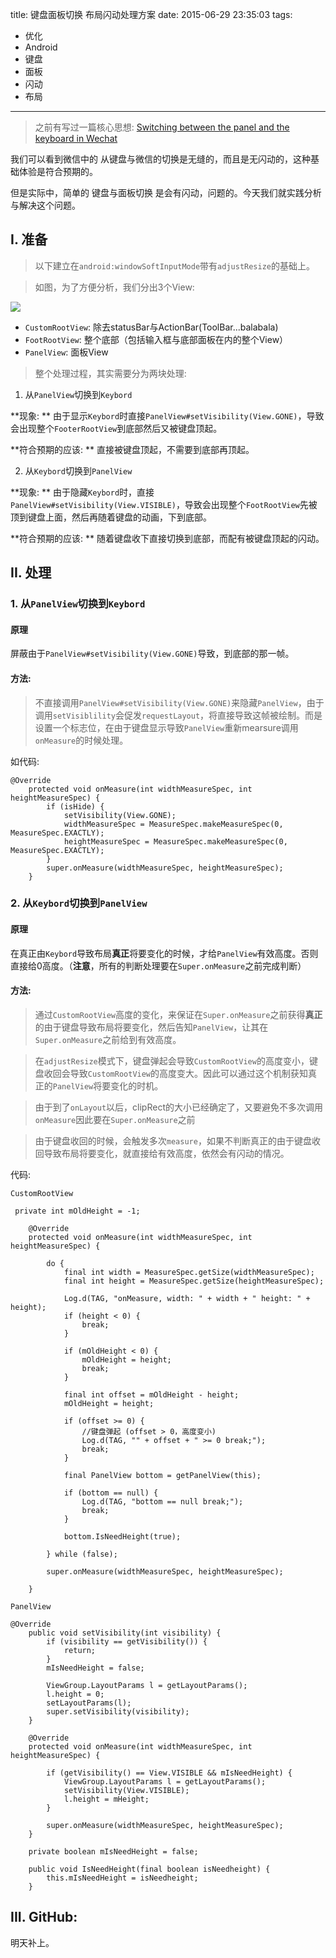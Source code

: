 title: 键盘面板切换 布局闪动处理方案
date: 2015-06-29 23:35:03
tags:
- 优化
- Android
- 键盘
- 面板
- 闪动
- 布局

---

> 之前有写过一篇核心思想: [Switching between the panel and the keyboard in Wechat](http://blog.dreamtobe.cn/2015/02/07/Switching-between-the-panel-and-the-keyboard/)

我们可以看到微信中的 从键盘与微信的切换是无缝的，而且是无闪动的，这种基础体验是符合预期的。

但是实际中，简单的 键盘与面板切换 是会有闪动，问题的。今天我们就实践分析与解决这个问题。

<!--more-->
## I. 准备

> 以下建立在`android:windowSoftInputMode`带有`adjustResize`的基础上。

> 如图，为了方便分析，我们分出3个View:

![](/img/wechat-keybord-panel.jpg)

- `CustomRootView`: 除去statusBar与ActionBar(ToolBar...balabala)
- `FootRootView`: 整个底部（包括输入框与底部面板在内的整个View）
- `PanelView`: 面板View

> 整个处理过程，其实需要分为两块处理:

1. 从`PanelView`切换到`Keybord`
 
**现象: ** 由于显示`Keybord`时直接`PanelView#setVisibility(View.GONE)`，导致会出现整个`FooterRootView`到底部然后又被键盘顶起。

**符合预期的应该: ** 直接被键盘顶起，不需要到底部再顶起。

2. 从`Keybord`切换到`PanelView`

**现象: ** 由于隐藏`Keybord`时，直接`PanelView#setVisibility(View.VISIBLE)`，导致会出现整个`FootRootView`先被顶到键盘上面，然后再随着键盘的动画，下到底部。

**符合预期的应该: ** 随着键盘收下直接切换到底部，而配有被键盘顶起的闪动。

## II. 处理

### 1. 从`PanelView`切换到`Keybord`

#### 原理 

屏蔽由于`PanelView#setVisibility(View.GONE)`导致，到底部的那一帧。

#### 方法: 

> 不直接调用`PanelView#setVisibility(View.GONE)`来隐藏`PanelView`，由于调用`setVisiblility`会促发`requestLayout`，将直接导致这帧被绘制。而是设置一个标志位，在由于键盘显示导致`PanelView`重新mearsure调用`onMeasure`的时候处理。

如代码:

```
@Override
	protected void onMeasure(int widthMeasureSpec, int heightMeasureSpec) {
		if (isHide) {
			setVisibility(View.GONE);
			widthMeasureSpec = MeasureSpec.makeMeasureSpec(0, MeasureSpec.EXACTLY);
			heightMeasureSpec = MeasureSpec.makeMeasureSpec(0, MeasureSpec.EXACTLY);
		}
		super.onMeasure(widthMeasureSpec, heightMeasureSpec);
	}
```

### 2. 从`Keybord`切换到`PanelView`

#### 原理

在真正由`Keybord`导致布局**真正**将要变化的时候，才给`PanelView`有效高度。否则直接给0高度。（**注意**，所有的判断处理要在`Super.onMeasure`之前完成判断）

#### 方法:

> 通过`CustomRootView`高度的变化，来保证在`Super.onMeasure`之前获得**真正**的由于键盘导致布局将要变化，然后告知`PanelView`，让其在`Super.onMeasure`之前给到有效高度。

> 在`adjustResize`模式下，键盘弹起会导致`CustomRootView`的高度变小，键盘收回会导致`CustomRootView`的高度变大。因此可以通过这个机制获知真正的`PanelView`将要变化的时机。

> 由于到了`onLayout`以后，clipRect的大小已经确定了，又要避免不多次调用`onMeasure`因此要在`Super.onMeasure`之前 

> 由于键盘收回的时候，会触发多次`measure`，如果不判断真正的由于键盘收回导致布局将要变化，就直接给有效高度，依然会有闪动的情况。

代码:

`CustomRootView`

```
 private int mOldHeight = -1;

    @Override
    protected void onMeasure(int widthMeasureSpec, int heightMeasureSpec) {

        do {
            final int width = MeasureSpec.getSize(widthMeasureSpec);
            final int height = MeasureSpec.getSize(heightMeasureSpec);

            Log.d(TAG, "onMeasure, width: " + width + " height: " + height);
            if (height < 0) {
                break;
            }

            if (mOldHeight < 0) {
                mOldHeight = height;
                break;
            }

            final int offset = mOldHeight - height;
            mOldHeight = height;

            if (offset >= 0) {
                //键盘弹起 (offset > 0，高度变小)
                Log.d(TAG, "" + offset + " >= 0 break;");
                break;
            }

            final PanelView bottom = getPanelView(this);

            if (bottom == null) {
                Log.d(TAG, "bottom == null break;");
                break;
            }

            bottom.IsNeedHeight(true);

        } while (false);

        super.onMeasure(widthMeasureSpec, heightMeasureSpec);

    }
```

`PanelView`

```
@Override
    public void setVisibility(int visibility) {
        if (visibility == getVisibility()) {
            return;
        }
        mIsNeedHeight = false;

        ViewGroup.LayoutParams l = getLayoutParams();
        l.height = 0;
        setLayoutParams(l);
        super.setVisibility(visibility);
    }

    @Override
    protected void onMeasure(int widthMeasureSpec, int heightMeasureSpec) {

        if (getVisibility() == View.VISIBLE && mIsNeedHeight) {
            ViewGroup.LayoutParams l = getLayoutParams();
            setVisibility(View.VISIBLE);
            l.height = mHeight;
        }

        super.onMeasure(widthMeasureSpec, heightMeasureSpec);
    }

    private boolean mIsNeedHeight = false;

    public void IsNeedHeight(final boolean isNeedheight) {
        this.mIsNeedHeight = isNeedheight;
    }
```

## III. GitHub:

明天补上。